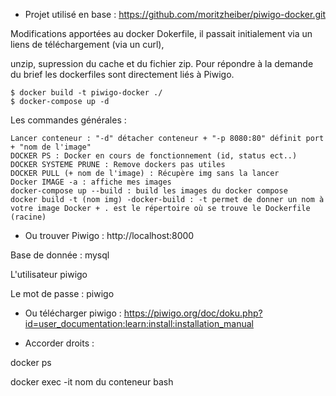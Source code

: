 - Projet utilisé en base : https://github.com/moritzheiber/piwigo-docker.git

Modifications apportées au docker Dokerfile, il passait initialement via un liens de téléchargement (via un curl), 

unzip, supression du cache et du fichier zip. Pour répondre à la demande du brief les dockerfiles sont directement liés à Piwigo.

```
$ docker build -t piwigo-docker ./
$ docker-compose up -d
```

Les commandes générales :

    Lancer conteneur : "-d" détacher conteneur + "-p 8080:80" définit port + "nom de l'image"
    DOCKER PS : Docker en cours de fonctionnement (id, status ect..)
    DOCKER SYSTEME PRUNE : Remove dockers pas utiles
    DOCKER PULL (+ nom de l'image) : Récupère img sans la lancer
    Docker IMAGE -a : affiche mes images
    docker-compose up --build : build les images du docker compose
    docker build -t (nom img) -docker-build : -t permet de donner un nom à votre image Docker + . est le répertoire où se trouve le Dockerfile (racine)


- Ou trouver Piwigo : http://localhost:8000

Base de donnée : mysql

L'utilisateur piwigo 

Le mot de passe : piwigo 

- Ou télécharger piwigo : https://piwigo.org/doc/doku.php?id=user_documentation:learn:install:installation_manual






- Accorder droits :

docker ps 

docker exec -it nom du conteneur bash 



